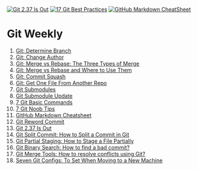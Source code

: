 [![Git 2.37 Is Out](https://miro.medium.com/max/333/1*aedhHIx3fC94aI1p543a_Q.png)](https://itnext.io/git-2-37-is-out-31945b4862aa)
[![17 Git Best Practices](https://miro.medium.com/max/333/1*m_OauEVikYcLzAxPk7gYCQ.png)](https://itnext.io/17-git-best-practices-1988c7306e6b)
[![GitHub Markdown CheatSheet](https://miro.medium.com/max/333/1*9WmTcBMjFRE5mQqzkYSAHQ.png)](https://itnext.io/github-markdown-cheatsheet-50642835effa)


# Git Weekly
1. [Git: Determine Branch]( https://link.medium.com/lz1YApQlesb)
2. [Git: Change Author]( https://link.medium.com/B13kkJVlesb)
3. [Git: Merge vs Rebase: The Three Types of Merge](https://itnext.io/git-merge-vs-rebase-938950fb218)
4. [Git: Merge vs Rebase and Where to Use Them](https://itnext.io/git-merge-vs-rebase-and-where-to-use-them-2a0a6e88769d)
5. [Git: Commit Squash](https://itnext.io/git-commit-squash-64c5b23b188a)
6. [Git: Get One File From Another Repo](https://itnext.io/git-get-one-file-from-another-repo-34471067af51)
7. [Git Submodules](https://itnext.io/git-submodules-489f3d6222cd)
8. [Git Submodule Update](https://itnext.io/git-submodule-update-30ef27ea1f79)
9. [7 Git Basic Commands](https://itnext.io/7-git-basic-commands-8d56dc52e8a4)
10. [7 Git Noob Tips](https://blog.devgenius.io/7-git-noob-tips-d5246c769ec9)
11. [GitHub Markdown Cheatsheet](https://itnext.io/github-markdown-cheatsheet-50642835effa)
12. [Git Reword Commit](https://itnext.io/git-reword-commit-82f0773fb22b)
13. [Git 2.37 Is Out](https://itnext.io/git-2-37-is-out-31945b4862aa)
14. [Git Split Commit: How to Split a Commit in Git](https://itnext.io/git-split-commit-b42a609a6bf3)
15. [Git Partial Staging: How to Stage a File Partially](https://itnext.io/git-partial-staging-17714642cb1e)
16. [Git Binary Search: How to find a bad commit?](https://itnext.io/git-binary-search-de86e9aa334a)
17. [Git Merge Tools: How to resolve conflicts using Git?](https://itnext.io/git-merge-tools-be2efd7ec9db)
18. [Seven Git Configs: To Set When Moving to a New Machine](https://itnext.io/seven-git-configs-9de48007aa77)
